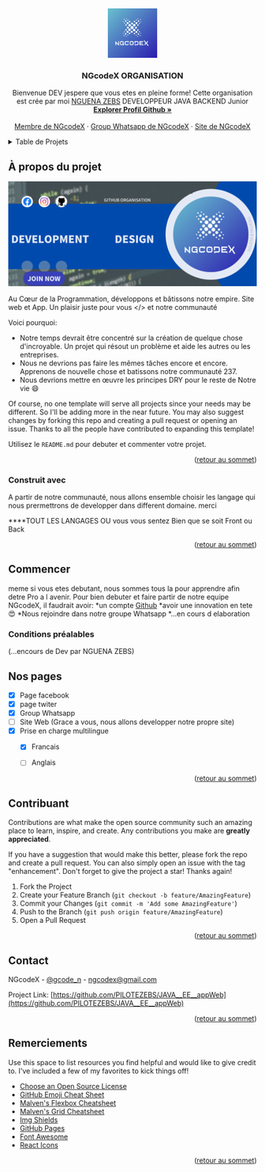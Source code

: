 
<a name="readme-top"></a>

<!-- PROJECT LOGO -->
<br />
<div align="center">
  <a href="https://github.com/othneildrew/Best-README-Template">
    <img src="Sans titsgfdre.png" alt="Logo" width="100" height="100">
  </a>

  <h3 align="center">NGcodeX ORGANISATION</h3>

  <p align="center">
    Bienvenue DEV jespere que vous etes en pleine forme! Cette organisation est crée par moi <a href="">NGUENA ZEBS</a> DEVELOPPEUR JAVA BACKEND Junior
    <br />
    <a href="https://github.com/PILOTEZEBS"><strong>Explorer Profil Github »</strong></a>
    <br />
    <br />
    <a href="">Membre de NGcodeX</a>
    ·
    <a href="">Group Whatsapp de NGcodeX</a>
    ·
    <a href="">Site de NGcodeX</a>
  </p>
</div>



<!-- TABLE OF CONTENTS -->
<details>
  <summary>Table de Projets</summary>
  <ol>
    <li>
      <a href="#about-the-project">À propos du projet</a>
      <ul>
        <li><a href="#built-with">Construit avec</a></li>
      </ul>
    </li>
    <li>
      <a href="#getting-started">Commencer</a>
      <ul>
        <li><a href="#prerequisites">Conditions préalables</a></li>
      </ul>
    </li>
    <ul>
    <li><a href="#roadmap">Pages</a></li>
    <li><a href="#contributing">Contribuant</a></li>
    <li><a href="#contact">Contact</a></li>
    <li><a href="#acknowledgments">Remerciements</a></li>
    </ul>
  </ol>
</details>



<!-- ABOUT THE PROJECT -->
## À propos du projet

<img src="https://github.com/NGcodeX/.github/blob/main/pp.png?raw=true">

Au Cœur de la Programmation, développons et bâtissons notre empire. Site web et App. Un plaisir juste pour vous </> et notre communauté

Voici pourquoi:
* Notre temps devrait être concentré sur la création de quelque chose d'incroyable. Un projet qui résout un problème et aide les autres ou les entreprises.
* Nous ne devrions pas faire les mêmes tâches encore et encore. Apprenons de nouvelle chose  et batissons notre communauté 237.
* Nous devrions mettre en œuvre les principes DRY pour le reste de Notre vie :smile:

Of course, no one template will serve all projects since your needs may be different. So I'll be adding more in the near future. You may also suggest changes by forking this repo and creating a pull request or opening an issue. Thanks to all the people have contributed to expanding this template!

Utilisez le `README.md` pour debuter et commenter votre projet.

<p align="right">(<a href="#readme-top">retour au sommet</a>)</p>



### Construit avec

A partir de notre communauté, nous allons ensemble choisir les langage qui nous prermettrons de developper dans different domaine. merci  

****TOUT LES LANGAGES OU vous vous sentez Bien que se soit Front ou Back

<p align="right">(<a href="#readme-top">retour au sommet</a>)</p>



<!-- GETTING STARTED -->
## Commencer

meme si vous etes debutant, nous sommes tous la pour apprendre afin detre Pro a l avenir.
Pour bien debuter et faire partir de notre equipe NGcodeX, il faudrait avoir:
*un compte <a href="github.com">Github</a>
*avoir une innovation en tete 😍
*Nous rejoindre dans notre groupe Whatsapp
*...en cours d elaboration

### Conditions préalables

 (...encours de Dev par NGUENA ZEBS)





## Nos pages

- [x] Page facebook
- [x] page twiter
- [x] Group Whatsapp
- [ ] Site Web (Grace a vous, nous allons developper notre propre site)
- [x] Prise en charge multilingue
    - [x] Francais
    - [ ] Anglais


<p align="right">(<a href="#readme-top">retour au sommet</a>)</p>



## Contribuant

Contributions are what make the open source community such an amazing place to learn, inspire, and create. Any contributions you make are **greatly appreciated**.

If you have a suggestion that would make this better, please fork the repo and create a pull request. You can also simply open an issue with the tag "enhancement".
Don't forget to give the project a star! Thanks again!

1. Fork the Project
2. Create your Feature Branch (`git checkout -b feature/AmazingFeature`)
3. Commit your Changes (`git commit -m 'Add some AmazingFeature'`)
4. Push to the Branch (`git push origin feature/AmazingFeature`)
5. Open a Pull Request

<p align="right">(<a href="#readme-top">retour au sommet</a>)</p>



## Contact

NGcodeX - [@gcode_n](https://twitter.com/gcode_n) - ngcodex@gmail.com

Project Link: [https://github.com/PILOTEZEBS/JAVA__EE__appWeb](https://github.com/PILOTEZEBS/JAVA__EE__appWeb)

<p align="right">(<a href="#readme-top">retour au sommet</a>)</p>




## Remerciements

Use this space to list resources you find helpful and would like to give credit to. I've included a few of my favorites to kick things off!

* [Choose an Open Source License](https://choosealicense.com)
* [GitHub Emoji Cheat Sheet](https://www.webpagefx.com/tools/emoji-cheat-sheet)
* [Malven's Flexbox Cheatsheet](https://flexbox.malven.co/)
* [Malven's Grid Cheatsheet](https://grid.malven.co/)
* [Img Shields](https://shields.io)
* [GitHub Pages](https://pages.github.com)
* [Font Awesome](https://fontawesome.com)
* [React Icons](https://react-icons.github.io/react-icons/search)

<p align="right">(<a href="#readme-top">retour au sommet</a>)</p>




[contributors-shield]: https://img.shields.io/github/contributors/othneildrew/Best-README-Template.svg?style=for-the-badge
[contributors-url]: https://github.com/othneildrew/Best-README-Template/graphs/contributors
[forks-shield]: https://img.shields.io/github/forks/othneildrew/Best-README-Template.svg?style=for-the-badge
[forks-url]: https://github.com/othneildrew/Best-README-Template/network/members
[stars-shield]: https://img.shields.io/github/stars/othneildrew/Best-README-Template.svg?style=for-the-badge
[stars-url]: https://github.com/othneildrew/Best-README-Template/stargazers
[issues-shield]: https://img.shields.io/github/issues/othneildrew/Best-README-Template.svg?style=for-the-badge
[issues-url]: https://github.com/othneildrew/Best-README-Template/issues
[license-shield]: https://img.shields.io/github/license/othneildrew/Best-README-Template.svg?style=for-the-badge
[license-url]: https://github.com/othneildrew/Best-README-Template/blob/master/LICENSE.txt
[linkedin-shield]: https://img.shields.io/badge/-LinkedIn-black.svg?style=for-the-badge&logo=linkedin&colorB=555
[linkedin-url]: https://linkedin.com/in/othneildrew
[product-screenshot]: images/screenshot.png
[Next.js]: https://img.shields.io/badge/next.js-000000?style=for-the-badge&logo=nextdotjs&logoColor=white
[Next-url]: https://nextjs.org/
[React.js]: https://img.shields.io/badge/React-20232A?style=for-the-badge&logo=react&logoColor=61DAFB
[React-url]: https://reactjs.org/
[Vue.js]: https://img.shields.io/badge/Vue.js-35495E?style=for-the-badge&logo=vuedotjs&logoColor=4FC08D
[Vue-url]: https://vuejs.org/
[Angular.io]: https://img.shields.io/badge/Angular-DD0031?style=for-the-badge&logo=angular&logoColor=white
[Angular-url]: https://angular.io/
[Svelte.dev]: https://img.shields.io/badge/Svelte-4A4A55?style=for-the-badge&logo=svelte&logoColor=FF3E00
[Svelte-url]: https://svelte.dev/
[Laravel.com]: https://img.shields.io/badge/Laravel-FF2D20?style=for-the-badge&logo=laravel&logoColor=white
[Laravel-url]: https://laravel.com
[Bootstrap.com]: https://img.shields.io/badge/Bootstrap-563D7C?style=for-the-badge&logo=bootstrap&logoColor=white
[Bootstrap-url]: https://getbootstrap.com
[JQuery.com]: https://img.shields.io/badge/jQuery-0769AD?style=for-the-badge&logo=jquery&logoColor=white
[JQuery-url]: https://jquery.com 
